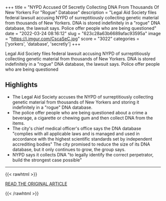 +++
title = "NYPD Accused Of Secretly Collecting DNA From Thousands Of New Yorkers For \"Rogue\" Database"
description = "Legal Aid Society files federal lawsuit accusing NYPD of surreptitiously collecting genetic material from thousands of New Yorkers. DNA is stored indefinitely in a \"rogue\" DNA database, the lawsuit says. Police offer people who are being questioned"
date = "2022-03-24 08:16:12"
slug = "623c28a63b6689afac93595a"
image = "https://i.imgur.com/CscaSeC.jpg"
score = "3022"
categories = ['yorkers', 'database', 'secretly']
+++

Legal Aid Society files federal lawsuit accusing NYPD of surreptitiously collecting genetic material from thousands of New Yorkers. DNA is stored indefinitely in a \"rogue\" DNA database, the lawsuit says. Police offer people who are being questioned

## Highlights

- The Legal Aid Society accuses the NYPD of surreptitiously collecting genetic material from thousands of New Yorkers and storing it indefinitely in a "rogue" DNA database.
- The police offer people who are being questioned about a crime a beverage, a cigarette or chewing gum and then collect DNA from the items.
- The city's chief medical officer's office says the DNA database "complies with all applicable laws and is managed and used in accordance with the highest scientific standards set by independent accrediting bodies" The city promised to reduce the size of its DNA database, but it only continues to grow, the group says.
- NYPD says it collects DNA "to legally identify the correct perpetrator, build the strongest case possible"

---

{{< rawhtml >}}
  <p class="article-category">
    <a target="_blank" href="https://www.newson6.com/story/623a36234b1d237eec31a1f0/nypd-accused-of-secretly-collecting-dna-from-thousands-of-new-yorkers-for-rogue-database">READ THE ORIGINAL ARTICLE</a>
  </p>
{{< /rawhtml >}}
